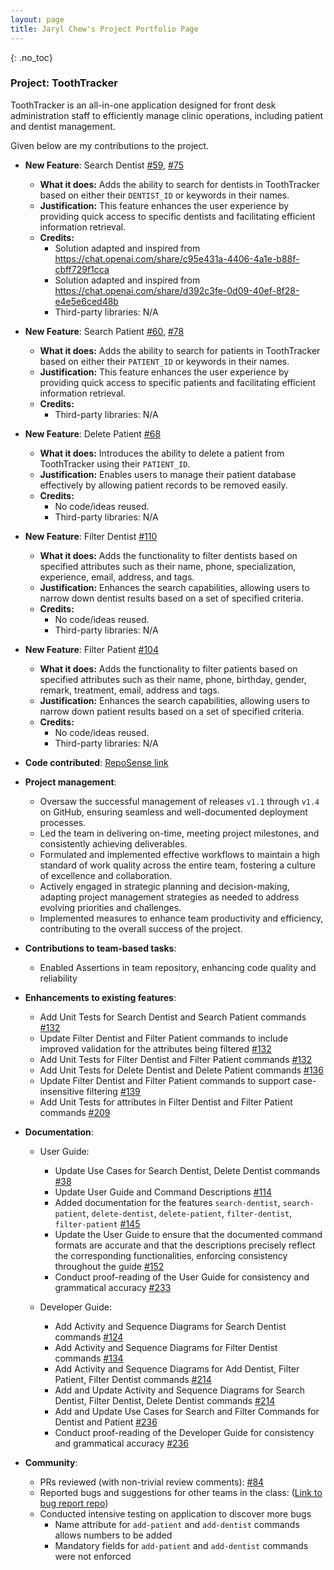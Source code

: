 ```yaml
---
layout: page
title: Jaryl Chew's Project Portfolio Page
---
```


{: .no_toc}
### Project: ToothTracker

ToothTracker is an all-in-one application designed for front desk administration staff to efficiently manage clinic operations, 
including patient and dentist management.

Given below are my contributions to the project.

* **New Feature**: Search Dentist [\#59](https://github.com/AY2324S1-CS2103T-W10-3/tp/pull/59), [\#75](https://github.com/AY2324S1-CS2103T-W10-3/tp/pull/75)
    * **What it does:** Adds the ability to search for dentists in ToothTracker based on either their `DENTIST_ID` or keywords in their names.
    * **Justification:** This feature enhances the user experience by providing quick access to specific dentists and facilitating efficient information retrieval.
    * **Credits:**
        - Solution adapted and inspired from https://chat.openai.com/share/c95e431a-4406-4a1e-b88f-cbff729f1cca
        - Solution adapted and inspired from https://chat.openai.com/share/d392c3fe-0d09-40ef-8f28-e4e5e6ced48b
        - Third-party libraries: N/A


* **New Feature**: Search Patient [\#60](https://github.com/AY2324S1-CS2103T-W10-3/tp/pull/60), [\#78](https://github.com/AY2324S1-CS2103T-W10-3/tp/pull/78)
    * **What it does:** Adds the ability to search for patients in ToothTracker based on either their `PATIENT_ID` or keywords in their names.
    * **Justification:** This feature enhances the user experience by providing quick access to specific patients and facilitating efficient information retrieval.
    * **Credits:**
        - Third-party libraries: N/A


* **New Feature**: Delete Patient [\#68](https://github.com/AY2324S1-CS2103T-W10-3/tp/pull/68)
    * **What it does:** Introduces the ability to delete a patient from ToothTracker using their `PATIENT_ID`.
    * **Justification:** Enables users to manage their patient database effectively by allowing patient records to be removed easily.
    * **Credits:**
        - No code/ideas reused.
        - Third-party libraries: N/A


* **New Feature**: Filter Dentist [\#110](https://github.com/AY2324S1-CS2103T-W10-3/tp/pull/110)
    * **What it does:** Adds the functionality to filter dentists based on specified attributes such as their name, phone, specialization, experience, email, address, and tags.
    * **Justification:** Enhances the search capabilities, allowing users to narrow down dentist results based on a set of specified criteria.
    * **Credits:**
        - No code/ideas reused.
        - Third-party libraries: N/A


* **New Feature**: Filter Patient [\#104](https://github.com/AY2324S1-CS2103T-W10-3/tp/pull/104)
    * **What it does:** Adds the functionality to filter patients based on specified attributes such as their name, phone, birthday, gender, remark, treatment, email, address and tags.
    * **Justification:** Enhances the search capabilities, allowing users to narrow down patient results based on a set of specified criteria.
    * **Credits:**
        - No code/ideas reused.
        - Third-party libraries: N/A


* **Code contributed**: [RepoSense link](https://nus-cs2103-ay2324s1.github.io/tp-dashboard/?search=techjay-c&sort=groupTitle&sortWithin=title&timeframe=commit&mergegroup=&groupSelect=groupByRepos&breakdown=true&checkedFileTypes=docs~functional-code~test-code&since=2023-09-22)


* **Project management**:
    * Oversaw the successful management of releases `v1.1` through `v1.4` on GitHub, ensuring seamless and well-documented deployment processes.
    * Led the team in delivering on-time, meeting project milestones, and consistently achieving deliverables.
    * Formulated and implemented effective workflows to maintain a high standard of work quality across the entire team, fostering a culture of excellence and collaboration.
    * Actively engaged in strategic planning and decision-making, adapting project management strategies as needed to address evolving priorities and challenges.
    * Implemented measures to enhance team productivity and efficiency, contributing to the overall success of the project.


* **Contributions to team-based tasks**:
    * Enabled Assertions in team repository, enhancing code quality and reliability 


* **Enhancements to existing features**:
    * Add Unit Tests for Search Dentist and Search Patient commands [\#132](https://github.com/AY2324S1-CS2103T-W10-3/tp/pull/132)
    * Update Filter Dentist and Filter Patient commands to include improved validation for the attributes being filtered [\#132](https://github.com/AY2324S1-CS2103T-W10-3/tp/pull/132)
    * Add Unit Tests for Filter Dentist and Filter Patient commands [\#132](https://github.com/AY2324S1-CS2103T-W10-3/tp/pull/132)
    * Add Unit Tests for Delete Dentist and Delete Patient commands [\#136](https://github.com/AY2324S1-CS2103T-W10-3/tp/pull/136)
    * Update Filter Dentist and Filter Patient commands to support case-insensitive filtering [\#139](https://github.com/AY2324S1-CS2103T-W10-3/tp/pull/139)
    * Add Unit Tests for attributes in Filter Dentist and Filter Patient commands [\#209](https://github.com/AY2324S1-CS2103T-W10-3/tp/pull/209)


* **Documentation**:
    * User Guide:
        * Update Use Cases for Search Dentist, Delete Dentist commands [\#38](https://github.com/AY2324S1-CS2103T-W10-3/tp/pull/38)
        * Update User Guide and Command Descriptions [\#114](https://github.com/AY2324S1-CS2103T-W10-3/tp/pull/114) 
        * Added documentation for the features `search-dentist`, `search-patient`, `delete-dentist`, `delete-patient`, `filter-dentist`, `filter-patient` [\#145](https://github.com/AY2324S1-CS2103T-W10-3/tp/pull/145)
        * Update the User Guide to ensure that the documented command formats are accurate and that the descriptions precisely reflect the corresponding functionalities, enforcing consistency throughout the guide [\#152](https://github.com/AY2324S1-CS2103T-W10-3/tp/pull/152)
        * Conduct proof-reading of the User Guide for consistency and grammatical accuracy [\#233](https://github.com/AY2324S1-CS2103T-W10-3/tp/pull/233)


  * Developer Guide:
      * Add Activity and Sequence Diagrams for Search Dentist commands [\#124](https://github.com/AY2324S1-CS2103T-W10-3/tp/pull/124)
      * Add Activity and Sequence Diagrams for Filter Dentist commands [\#134](https://github.com/AY2324S1-CS2103T-W10-3/tp/pull/134)
      * Add Activity and Sequence Diagrams for Add Dentist, Filter Patient, Filter Dentist commands [\#214](https://github.com/AY2324S1-CS2103T-W10-3/tp/pull/214)
      * Add and Update Activity and Sequence Diagrams for Search Dentist, Filter Dentist, Delete Dentist commands [\#214](https://github.com/AY2324S1-CS2103T-W10-3/tp/pull/214)
      * Add and Update Use Cases for Search and Filter Commands for Dentist and Patient [\#236](https://github.com/AY2324S1-CS2103T-W10-3/tp/pull/236)
      * Conduct proof-reading of the Developer Guide for consistency and grammatical accuracy [\#236](https://github.com/AY2324S1-CS2103T-W10-3/tp/pull/236)


* **Community**:
    * PRs reviewed (with non-trivial review comments): [\#84](https://github.com/AY2324S1-CS2103T-W10-3/tp/pull/84)
    * Reported bugs and suggestions for other teams in the class: ([Link to bug report repo](https://github.com/techjay-c/ped))
    * Conducted intensive testing on application to discover more bugs 
      * Name attribute for `add-patient` and `add-dentist` commands allows numbers to be added
      * Mandatory fields for `add-patient` and `add-dentist` commands were not enforced
